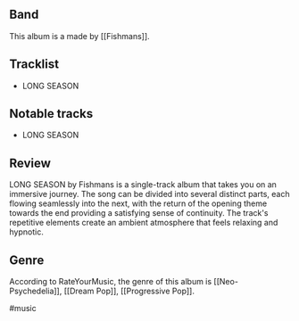 ## Band
This album is a made by [[Fishmans]].
## Tracklist
- LONG SEASON
## Notable tracks
- LONG SEASON
## Review
LONG SEASON by Fishmans is a single-track album that takes you on an immersive journey. The song can be divided into several distinct parts, each flowing seamlessly into the next, with the return of the opening theme towards the end providing a satisfying sense of continuity. The track's repetitive elements create an ambient atmosphere that feels relaxing and hypnotic. 
## Genre
According to RateYourMusic, the genre of this album is [[Neo-Psychedelia]], [[Dream Pop]], [[Progressive Pop]].

#music